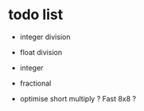 # todo list
- integer division
- float division
- integer
- fractional




- optimise short multiply ? Fast 8x8 ?

